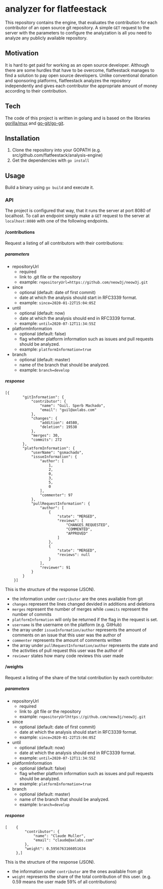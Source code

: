 # analyzer for flatfeestack
This repository contains the engine, that evaluates the contribution 
for each contributor of an open source git repository. 
A simple ``GET`` request to the server with the parameters to configure 
the analyzation is all you need to analyze any publicly available repository. 

## Motivation
It is hard to get paid for working as an open source developer. 
Although there are some hurdles that have to be overcome, 
flatfeestack manages to find a solution to pay open source developers. 
Unlike conventional donation and sponsoring platforms, 
flatfeestack analyzes the repository independently and gives 
each contributor the appropriate amount of money according to their contribution.

## Tech
The code of this project is written in golang and is based on the 
libraries [gorilla/mux](https://github.com/gorilla/mux/) and [go-git/go-git](https://github.com/go-git/go-git/).

## Installation

1. Clone the repository into your GOPATH (e.g. src/github.com/flatfeestack/analysis-engine)
2. Get the dependencies with `go install`

## Usage

Build a binary using `go build` and execute it.  

### API

The project is configured that way, that it runs the server at port 8080 of localhost. 
To call an endpoint simply make a `GET` request to the server at `localhost:8080` with 
one of the following endpoints.

#### /contributions

Request a listing of all contributors with their contributions:

##### parameters

* repositoryUrl
    + required
    + link to .git file or the repository
    + example: `repositoryUrl=https://github.com/neow3j/neow3j.git`
* since
    + optional (default: date of first commit)
    + date at which the analysis should start in RFC3339 format.
    + example: `since=2020-01-22T15:04:05Z`
* until
    + optional (default: now)
    + date at which the analysis should end in RFC3339 format.
    + example: `until=2020-07-12T11:34:55Z`
* platformInformation
    + optional (default: false)
    + flag whether platform information such as issues and pull requests should be analyzed.
    + example: `platformInformation=true`
* branch
    + optional (default: master)
    + name of the branch that should be analyzed.
    + example: `branch=develop`

##### response

```
[{
        "gitInformation": {
            "contributor": {
                "name": "Guil. Sperb Machado",
                "email": "guil@axlabs.com"
            },
            "changes": {
                "addition": 44580,
                "deletion": 19538
            },
            "merges": 30,
            "commits": 272
        },
        "platformInformation": {
            "userName": "gsmachado",
            "issueInformation": {
                "author": [
                    1,
                    2,
                    0,
                    3,
                    5,
                    0
                ],
                "commenter": 97
            },
            "pullRequestInformation": {
                "author": [
                    {
                        "state": "MERGED",
                        "reviews": [
                            "CHANGES_REQUESTED",
                            "COMMENTED",
                            "APPROVED"
                        ]
                    },
                    {
                        "state": "MERGED",
                        "reviews": null
                    }
                ],
                "reviewer": 91
            }
        }
    }]
```

This is the structure of the response (JSON). 
* the information under `contributor` are the ones available from git
* `changes` represent the lines changed devided in additions and deletions
* `merges` represent the number of merges while `commits` represent the number of commits
* `platformInformation` will only be returned if the flag in the request is set.
* `username` is the username on the platform (e.g. GitHub)
* the array under `issueInformation/author` represents the amount of comments on an issue that this user was the author of
* `commenter` represents the amount of comments written
* the array under `pullRequestInformation/author` represents the state and the activities of pull request this user was the author of
* `reviewer` states how many code reviews this user made

#### /weights

Request a listing of the share of the total contribution by each contributor:

##### parameters

* repositoryUrl
    + required
    + link to .git file or the repository
    + example: `repositoryUrlhttps://github.com/neow3j/neow3j.git`
* since
    + optional (default: date of first commit)
    + date at which the analysis should start in RFC3339 format.
    + example: `since=2020-01-22T15:04:05Z`
* until
    + optional (default: now)
    + date at which the analysis should end in RFC3339 format.
    + example: `until=2020-07-12T11:34:55Z`
* platformInformation
    + optional (default: false)
    + flag whether platform information such as issues and pull requests should be analyzed.
    + example: `platformInformation=true`
* branch
    + optional (default: master)
    + name of the branch that should be analyzed.
    + example: `branch=develop`

##### response

```
[    {
         "contributor": {
             "name": "Claude Muller",
             "email": "claude@axlabs.com"
         },
         "weight": 0.5956763166051634
     },]
```

This is the structure of the response (JSON). 
* the information under `contributor` are the ones available from git
* `weight` represents the share of the total contribution of this user. (e.g. 0.59 means the user made 59% of all contributions) 

